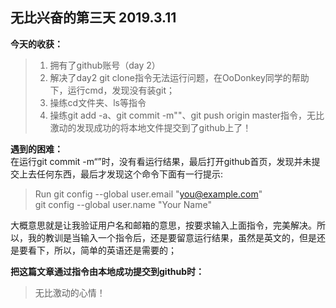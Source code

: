 ## 无比兴奋的第三天 2019.3.11  
**今天的收获：**
>1. 拥有了github账号（day 2）
>2. 解决了day2 git clone指令无法运行问题，在OoDonkey同学的帮助下，运行cmd，发现没有装git；  
>3. 操练cd文件夹、ls等指令
>4. 操练git add -a、git commit -m""、git push origin master指令，无比激动的发现成功的将本地文件提交到了github上了！  

**遇到的困难：**  
在运行git commit -m“”时，没有看运行结果，最后打开github首页，发现并未提交上去任何东西，最后才发现这个命令下面有一行提示:  
> Run
>  git config --global user.email "you@example.com"  
>  git config --global user.name "Your Name"  

大概意思就是让我验证用户名和邮箱的意思，按要求输入上面指令，完美解决。所以，我的教训是当输入一个指令后，还是要留意运行结果，虽然是英文的，但是还是要看下，所以，简单的英语还是需要的；

**把这篇文章通过指令由本地成功提交到github时：**
>无比激动的心情！
